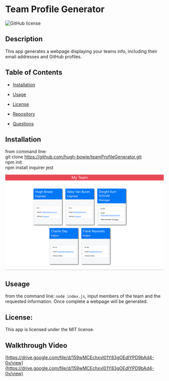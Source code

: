 # Team Profile Generator
![GitHub license](https://img.shields.io/badge/license-MIT-blue.svg)


## Description
This app generates a webpage displaying your teams info, including their email addresses and GitHub profiles.


## Table of Contents 
* [Installation](#Installation)

* [Usage](#Usage)

* [License](#License)

* [Repository](#Repository)

* [Questions](#Questions)


## Installation
from command line:<br>
git clone https://github.com/hugh-bowie/teamProfileGenerator.git<br>
npm init<br>
npm install inquirer jest<br>


![Team Profile Generator](./assets/demo.png)


## Useage
from the command line: `node index.js`, input members of the team and the requested information.  Once complete a webpage will be generated.


## License:
This app is licensed under the MIT license.

## Walkthrough Video

[https://drive.google.com/file/d/159wMCEchxvI01Y83gOEdIYPD9bAd4-0v/view](https://drive.google.com/file/d/159wMCEchxvI01Y83gOEdIYPD9bAd4-0v/view)
